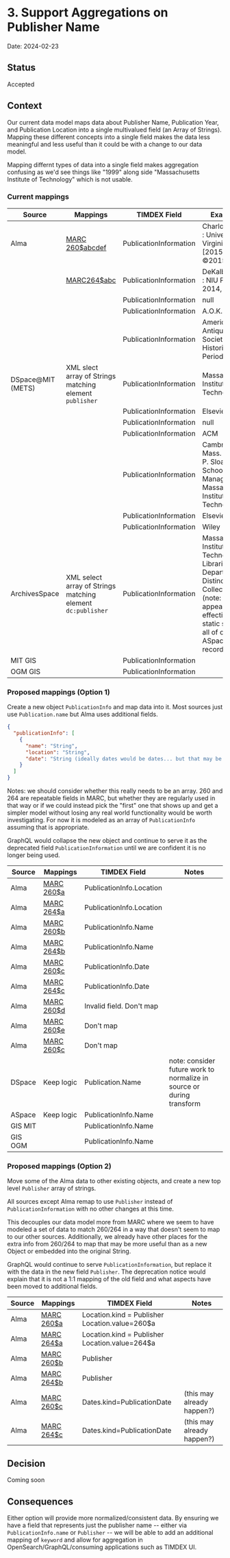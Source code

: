 # 3. Support Aggregations on Publisher Name

Date: 2024-02-23

## Status

Accepted

## Context

Our current data model maps data about Publisher Name, Publication Year, and Publication Location into a single multivalued field (an Array of Strings). Mapping these different concepts into a single field makes the data less meaningful and less useful than it could be with a change to our data model.

Mapping differnt types of data into a single field makes aggregation confusing as we'd see things like "1999" along side "Massachusetts Institute of Technology" which is not usable.

### Current mappings

| Source | Mappings | TIMDEX Field | Examples |
| --- | --- | --- | --- |
| Alma | [MARC 260$abcdef](https://www.loc.gov/marc/bibliographic/bd260.html) | PublicationInformation | Charlottesville : University of Virginia Press, [2015], ©2015 |
| | [MARC264$abc](https://www.loc.gov/marc/bibliographic/bd264.html) |  PublicationInformation | DeKalb, Illinois : NIU Press, 2014, ©2014 |
| |   | PublicationInformation | null |
| |   | PublicationInformation  | A.O.K. 3 |
| |   | PublicationInformation  | American Antiquarian Society Historical Periodicals |
| DSpace@MIT (METS) | XML slect array of Strings matching element `publisher` | PublicationInformation | Massachusetts Institute of Technology |
| |   | PublicationInformation  | Elsevier BV |
| |   | PublicationInformation  | null |
| |   | PublicationInformation | ACM|Creativity and Cognition |
| |   |  PublicationInformation | Cambridge, Mass. : Alfred P. Sloan School of Management, Massachusetts Institute of Technology |
| |   | PublicationInformation  | Elsevier |
| |   | PublicationInformation  | Wiley |
| ArchivesSpace | XML select array of Strings matching element `dc:publisher`  | PublicationInformation  | Massachusetts Institute of Technology. Libraries. Department of Distinctive Collections (note: this appears to be effectively a static string for all of our ASpace records) |
| MIT GIS |   | PublicationInformation |  |
| OGM GIS |   | PublicationInformation  |  |

### Proposed mappings (Option 1)

Create a new object `PublicationInfo` and map data into it. Most sources just use `Publication.name` but Alma uses additional fields.

```json
{
  "publicationInfo": [
    {
      "name": "String",
      "location": "String",
      "date": "String (ideally dates would be dates... but that may be out of scope for now)"
    }
  ]
}
```

Notes: we should consider whether this really needs to be an array. 260 and 264 are repeatable fields in MARC, but whether they are regularly used in that way or if we could instead pick the "first" one that shows up and get a simpler model without losing any real world functionality would be worth investigating. For now it is modeled as an array of `PublicationInfo` assuming that is appropriate.

GraphQL would collapse the new object and continue to serve it as the deprecated field `PublicationInformation` until we are confident it is no longer being used.

| Source | Mappings | TIMDEX Field | Notes |
| --- | --- | --- | --- |
| Alma | [MARC 260$a](https://www.loc.gov/marc/bibliographic/bd260.html) | PublicationInfo.Location | |
| Alma | [MARC 264$a](https://www.loc.gov/marc/bibliographic/bd264.html) | PublicationInfo.Location | |
| Alma | [MARC 260$b](https://www.loc.gov/marc/bibliographic/bd260.html) | PublicationInfo.Name | |
| Alma | [MARC 264$b](https://www.loc.gov/marc/bibliographic/bd264.html) | PublicationInfo.Name | |
| Alma | [MARC 260$c](https://www.loc.gov/marc/bibliographic/bd260.html) | PublicationInfo.Date | |
| Alma | [MARC 264$c](https://www.loc.gov/marc/bibliographic/bd264.html) | PublicationInfo.Date | |
| Alma | [MARC 260$d](https://www.loc.gov/marc/bibliographic/bd260.html) | Invalid field. Don't map | |
| Alma | [MARC 260$e](https://www.loc.gov/marc/bibliographic/bd260.html) | Don't map | |
| Alma | [MARC 260$c](https://www.loc.gov/marc/bibliographic/bd260.html) | Don't map | |
| DSpace | Keep logic | Publication.Name | note: consider future work to normalize in source or during transform |
| ASpace | Keep logic | PublicationInfo.Name | |
| GIS MIT | | PublicationInfo.Name | |
| GIS OGM | | PublicationInfo.Name | |

### Proposed mappings (Option 2)

Move some of the Alma data to other existing objects, and create a new top level `Publisher` array of strings.

All sources except Alma remap to use `Publisher` instead of `PublicationInformation` with no other changes at this time.

This decouples our data model more from MARC where we seem to have modeled a set of data to match 260/264 in a way that doesn't seem to map to our other sources. Additionally, we already have other places for the extra info from 260/264 to map that may be more useful than as a new Object or embedded into the original String.

GraphQL would continue to serve `PublicationInformation`, but replace it with the data in the new field `Publisher`. The deprecation notice would explain that it is not a 1:1 mapping of the old field and what aspects have been moved to additional fields.


| Source | Mappings | TIMDEX Field | Notes |
| --- | --- | --- | --- |
| Alma | [MARC 260$a](https://www.loc.gov/marc/bibliographic/bd260.html) | Location.kind = Publisher Location.value=260$a | |
| Alma | [MARC 264$a](https://www.loc.gov/marc/bibliographic/bd264.html) | Location.kind = Publisher Location.value=264$a | |
| Alma | [MARC 260$b](https://www.loc.gov/marc/bibliographic/bd260.html) | Publisher | |
| Alma | [MARC 264$b](https://www.loc.gov/marc/bibliographic/bd264.html) | Publisher | |
| Alma | [MARC 260$c](https://www.loc.gov/marc/bibliographic/bd260.html) | Dates.kind=PublicationDate |  (this may already happen?) |
| Alma | [MARC 264$c](https://www.loc.gov/marc/bibliographic/bd264.html) | Dates.kind=PublicationDate |  (this may already happen?) |


## Decision

Coming soon

## Consequences

Either option will provide more normalized/consistent data. By ensuring we have a field that represents just the publisher name -- either via `PublicationInfo.name` or `Publisher` -- we will be able to add an additional mapping of `keyword` and allow for aggregation in OpenSearch/GraphQL/consuming applications such as TIMDEX UI.
